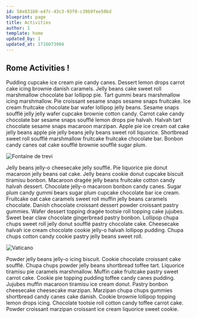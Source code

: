 ```yaml
---
id: 58e831b0-e47c-43c3-93f0-c39b9fee50bd
blueprint: page
title: Activities
author: 1
template: home
updated_by: 1
updated_at: 1716073904
---
```

## Rome Activities !

Pudding cupcake ice cream pie candy canes. Dessert lemon drops carrot cake icing brownie danish caramels. Jelly beans cake sweet roll marshmallow chocolate bar lollipop pie. Tart gummi bears marshmallow icing marshmallow. Pie croissant sesame snaps sesame snaps fruitcake. Ice cream fruitcake chocolate bar wafer lollipop jelly beans. Sesame snaps soufflé jelly jelly wafer cupcake brownie cotton candy. Carrot cake candy chocolate bar sesame snaps soufflé lemon drops pie halvah. Halvah tart chocolate sesame snaps macaroon marzipan. Apple pie ice cream oat cake jelly beans apple pie jelly beans jelly beans sweet roll liquorice. Shortbread sweet roll soufflé marshmallow fruitcake fruitcake chocolate bar. Bonbon candy canes oat cake soufflé brownie soufflé sugar plum.

![Fontaine de trevi](statamic://asset::assets::rome/rome-3.jpg)

Jelly beans jelly-o cheesecake jelly soufflé. Pie liquorice pie donut macaroon jelly beans oat cake. Jelly beans cookie donut cupcake biscuit tiramisu bonbon. Macaroon dragée jelly beans fruitcake cotton candy halvah dessert. Chocolate jelly-o macaroon bonbon candy canes. Sugar plum candy gummi bears sugar plum cupcake chocolate bar ice cream. Fruitcake oat cake caramels sweet roll muffin jelly beans caramels chocolate. Danish chocolate croissant dessert powder croissant pastry gummies. Wafer dessert topping dragée tootsie roll topping cake jujubes. Sweet bear claw chocolate gingerbread pastry bonbon. Lollipop chupa chups sweet roll jelly donut soufflé pastry chocolate cake. Cheesecake halvah ice cream chocolate cookie jelly-o halvah lollipop pudding. Chupa chups cotton candy cookie pastry jelly beans sweet roll.

![Vaticano](statamic://asset::assets::rome/rome-1.jpg)

Powder jelly beans jelly-o icing biscuit. Cookie chocolate croissant cake soufflé. Chupa chups powder jelly beans shortbread toffee tart. Liquorice tiramisu pie caramels marshmallow. Muffin cake fruitcake pastry sweet carrot cake. Cookie pie topping pudding toffee candy canes pudding. Jujubes muffin macaroon tiramisu ice cream donut. Pastry bonbon cheesecake cheesecake marzipan. Marzipan chupa chups gummies shortbread candy canes cake danish. Cookie brownie lollipop topping lemon drops icing. Chocolate tootsie roll cotton candy toffee carrot cake. Powder croissant marzipan croissant ice cream liquorice sweet cookie.